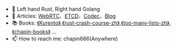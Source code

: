 - 💪 Left hand Rust, Right hand Golang
- 🔗 Articles: [WebRTC](https://zhuanlan.zhihu.com/webrtc)、[ETCD](https://zhuanlan.zhihu.com/raft-etcd)、[Codec](https://zhuanlan.zhihu.com/codec666)、[Blog](https://my.oschina.net/997155658)
- 📚 Books: [《Kurento》](https://my.oschina.net/997155658?tab=newest&catalogId=5604714),[《rust-crash-course-zh》](https://chapin666.gitbook.io/rust-crash-course-zh/),[《too-many-lists-zh》](https://chapin666.gitbook.io/too-many-list-zh/),[《chapin-books》](https://github.com/chapin666/books) ...
- 📫 How to reach me: chapin666(Anywhere)
